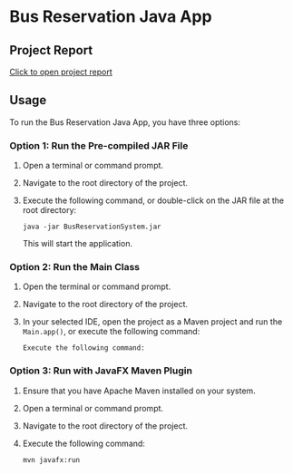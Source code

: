 # Bus Reservation Java App

## Project Report
[Click to open project report](Project%20Report.docx)

## Usage
To run the Bus Reservation Java App, you have three options:
### Option 1: Run the Pre-compiled JAR File
1. Open a terminal or command prompt.

2. Navigate to the root directory of the project.

3. Execute the following command, or double-click on the JAR file at the root directory:
    ```shell
    java -jar BusReservationSystem.jar
    ```
    This will start the application.

### Option 2: Run the Main Class

1. Open the terminal or command prompt.

2. Navigate to the root directory of the project.

3. In your selected IDE, open the project as a Maven project and run the `Main.app()`, or execute the following command:
    ```shell
   Execute the following command:
   ```
   
### Option 3:  Run with JavaFX Maven Plugin
1. Ensure that you have Apache Maven installed on your system.

2. Open a terminal or command prompt.

3. Navigate to the root directory of the project.

4. Execute the following command:
    ```shell
    mvn javafx:run
    ```
   